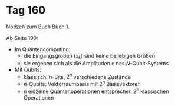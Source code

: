 # Tag 160

Notizen zum Buch [Buch 1](../Buch1.md).

Ab Seite 190:
* Im Quantencomputing:
  - die Eingangsgrößen $(x_{k})$ sind keine beliebigen Größen
  - sie ergeben sich als die Amplituden eines $N$-Qubit-Systems
* Mit Qubits:
  - klassisch: $n$-Bits, $2^{n}$ verschiedene Zustände
  - $n$-Qubits: Vektorraumbasis mit $2^{n}$ Basisvektoren
  - $n$ einzelne Quantenoperationen entsprechen $2^{n}$ klassischen Operationen
